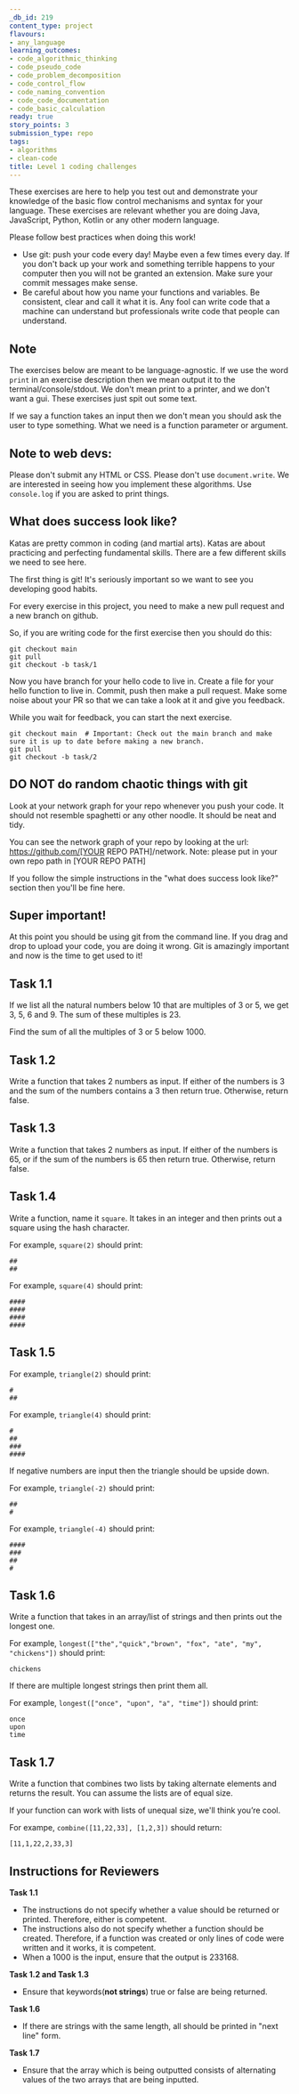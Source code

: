 ```yaml
---
_db_id: 219
content_type: project
flavours:
- any_language
learning_outcomes:
- code_algorithmic_thinking
- code_pseudo_code
- code_problem_decomposition
- code_control_flow
- code_naming_convention
- code_code_documentation
- code_basic_calculation
ready: true
story_points: 3
submission_type: repo
tags:
- algorithms
- clean-code
title: Level 1 coding challenges
---
```


These exercises are here to help you test out and demonstrate your knowledge of the basic flow control mechanisms and syntax for your language. These exercises are relevant whether you are doing Java, JavaScript, Python, Kotlin or any other modern language.

Please follow best practices when doing this work!

- Use git: push your code every day! Maybe even a few times every day. If you don't back up your work and something terrible happens to your computer then you will not be granted an extension. Make sure your commit messages make sense.
- Be careful about how you name your functions and variables. Be consistent, clear and call it what it is. Any fool can write code that a machine can understand but professionals write code that people can understand.

## Note

The exercises below are meant to be language-agnostic. If we use the word `print` in an exercise description then we mean output it to the terminal/console/stdout. We don't mean print to a printer, and we don't want a gui. These exercises just spit out some text.

If we say a function takes an input then we don't mean you should ask the user to type something. What we need is a function parameter or argument.

## Note to web devs:

Please don't submit any HTML or CSS. Please don't use `document.write`. We are interested in seeing how you implement these algorithms. Use `console.log` if you are asked to print things.

## What does success look like?

Katas are pretty common in coding (and martial arts). Katas are about practicing and perfecting fundamental skills. There are a few different skills we need to see here.

The first thing is git! It's seriously important so we want to see you developing good habits.

For every exercise in this project, you need to make a new pull request and a new branch on github.

So, if you are writing code for the first exercise then you should do this:

```
git checkout main
git pull
git checkout -b task/1
```

Now you have branch for your hello code to live in. Create a file for your hello function to live in. Commit, push then make a pull request. Make some noise about your PR so that we can take a look at it and give you feedback.

While you wait for feedback, you can start the next exercise.

```
git checkout main  # Important: Check out the main branch and make sure it is up to date before making a new branch.
git pull
git checkout -b task/2
```

## DO NOT do random chaotic things with git

Look at your network graph for your repo whenever you push your code. It should not resemble spaghetti or any other noodle. It should be neat and tidy.

You can see the network graph of your repo by looking at the url: https://github.com/[YOUR REPO PATH]/network. Note: please put in your own repo path in [YOUR REPO PATH]

If you follow the simple instructions in the "what does success look like?" section then you'll be fine here.

## Super important!

At this point you should be using git from the command line. If you drag and drop to upload your code, you are doing it wrong. Git is amazingly important and now is the time to get used to it!

## Task 1.1

If we list all the natural numbers below 10 that are multiples of 3 or 5, we get 3, 5, 6 and 9. The sum of these multiples is 23.

Find the sum of all the multiples of 3 or 5 below 1000.

## Task 1.2

Write a function that takes 2 numbers as input.
If either of the numbers is 3 and the sum of the numbers contains a 3 then return true. Otherwise, return false.

## Task 1.3

Write a function that takes 2 numbers as input.
If either of the numbers is 65, or if the sum of the numbers is 65 then return true. Otherwise, return false.

## Task 1.4

Write a function, name it `square`. It takes in an integer and then prints out a square using the hash character.

For example, `square(2)` should print:

```
##
##
```

For example, `square(4)` should print:

```
####
####
####
####
```

## Task 1.5

For example, `triangle(2)` should print:

```
#
##
```

For example, `triangle(4)` should print:

```
#
##
###
####
```

If negative numbers are input then the triangle should be upside down.

For example, `triangle(-2)` should print:

```
##
#
```

For example, `triangle(-4)` should print:

```
####
###
##
#
```

## Task 1.6

Write a function that takes in an array/list of strings and then prints out the longest one.

For example, `longest(["the","quick","brown", "fox", "ate", "my", "chickens"])` should print:

```
chickens
```

If there are multiple longest strings then print them all.

For example, `longest(["once", "upon", "a", "time"])` should print:

```
once
upon
time
```

## Task 1.7

Write a function that combines two lists by taking alternate elements and returns the result. You can assume the lists are of equal size.

If your function can work with lists of unequal size, we'll think you’re cool.

For exampe, `combine([11,22,33], [1,2,3])` should return:

```
[11,1,22,2,33,3]
```

## Instructions for Reviewers

**Task 1.1**

- The instructions do not specify whether a value should be returned or printed. Therefore, either is competent.
- The instructions also do not specify whether a function should be created. Therefore, if a function was created or only lines of code were written and it works, it is competent.
- When a 1000 is the input, ensure that the output is 233168.

**Task 1.2 and Task 1.3**

- Ensure that keywords(**not strings**) true or false are being returned.

**Task 1.6**

- If there are strings with the same length, all should be printed in "next line" form.

**Task 1.7**

- Ensure that the array which is being outputted consists of alternating values of the two arrays that are being inputted.